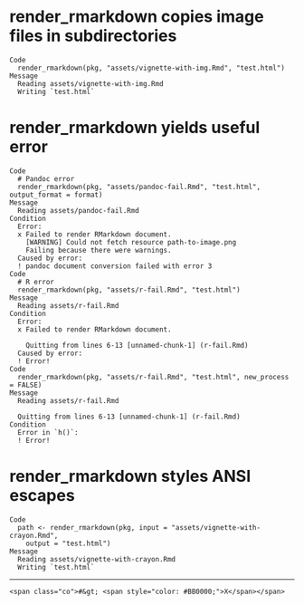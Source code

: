 # render_rmarkdown copies image files in subdirectories

    Code
      render_rmarkdown(pkg, "assets/vignette-with-img.Rmd", "test.html")
    Message
      Reading assets/vignette-with-img.Rmd
      Writing `test.html`

# render_rmarkdown yields useful error

    Code
      # Pandoc error
      render_rmarkdown(pkg, "assets/pandoc-fail.Rmd", "test.html", output_format = format)
    Message
      Reading assets/pandoc-fail.Rmd
    Condition
      Error:
      x Failed to render RMarkdown document.
        [WARNING] Could not fetch resource path-to-image.png
        Failing because there were warnings.
      Caused by error:
      ! pandoc document conversion failed with error 3
    Code
      # R error
      render_rmarkdown(pkg, "assets/r-fail.Rmd", "test.html")
    Message
      Reading assets/r-fail.Rmd
    Condition
      Error:
      x Failed to render RMarkdown document.
        
        Quitting from lines 6-13 [unnamed-chunk-1] (r-fail.Rmd)
      Caused by error:
      ! Error!
    Code
      render_rmarkdown(pkg, "assets/r-fail.Rmd", "test.html", new_process = FALSE)
    Message
      Reading assets/r-fail.Rmd
      
      Quitting from lines 6-13 [unnamed-chunk-1] (r-fail.Rmd)
    Condition
      Error in `h()`:
      ! Error!

# render_rmarkdown styles ANSI escapes

    Code
      path <- render_rmarkdown(pkg, input = "assets/vignette-with-crayon.Rmd",
        output = "test.html")
    Message
      Reading assets/vignette-with-crayon.Rmd
      Writing `test.html`

---

    <span class="co">#&gt; <span style="color: #BB0000;">X</span></span>

